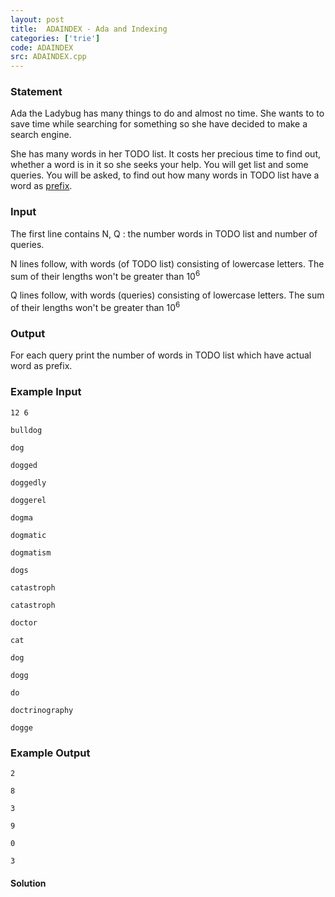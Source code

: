 ```yaml
---
layout: post
title:  ADAINDEX - Ada and Indexing
categories: ['trie']
code: ADAINDEX
src: ADAINDEX.cpp
---
```


### **Statement**

Ada the Ladybug has many things to do and almost no time. She wants to to save
time while searching for something so she have decided to make a search
engine.

She has many words in her TODO list. It costs her precious time to find out,
whether a word is in it so she seeks your help. You will get list and some
queries. You will be asked, to find out how many words in TODO list have a
word as [prefix](https://www.vocabulary.com/dictionary/prefix).

### Input

The first line contains N, Q : the number words in TODO list and number of
queries.

N lines follow, with words (of TODO list) consisting of lowercase letters.
The sum of their lengths won't be greater than 10<sup>6</sup>

Q lines follow, with words (queries) consisting of lowercase letters. The
sum of their lengths won't be greater than 10<sup>6</sup>

### Output

For each query print the number of words in TODO list which have actual word
as prefix.

### Example Input

    
    
    12 6
    bulldog
    dog
    dogged
    doggedly
    doggerel
    dogma
    dogmatic
    dogmatism
    dogs
    catastroph
    catastroph
    doctor
    cat
    dog
    dogg
    do
    doctrinography
    dogge
    

### Example Output

    
    
    2
    8
    3
    9
    0
    3
    



#### **Solution**



